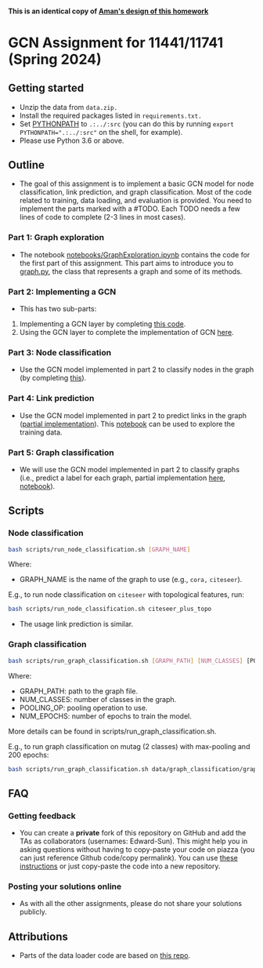 #### This is an identical copy of [Aman's design of this homework](https://github.com/madaan/gcn_assignment)

# GCN Assignment for 11441/11741 (Spring 2024)

## Getting started

- Unzip the data from `data.zip.`
- Install the required packages listed in `requirements.txt.`
- Set [PYTHONPATH](https://bic-berkeley.github.io/psych-214-fall-2016/using_pythonpath.html) to `.:../:src` (you can do this by running `export PYTHONPATH=".:../:src"` on the shell, for example).
- Please use Python 3.6 or above.

## Outline

- The goal of this assignment is to implement a basic GCN model for node classification, link prediction, and graph classification. Most of the code related to training, data loading, and evaluation is provided. You need to implement the parts marked with a #TODO. Each TODO needs a few lines of code to complete (2-3 lines in most cases).

### Part 1: Graph exploration

- The notebook [notebooks/GraphExploration.ipynb](notebooks/GraphExploration.ipynb) contains the code for the first part of this assignment. This part aims to introduce you to [graph.py](src/data/graph.py), the class that represents a graph and some of its methods.

### Part 2: Implementing a GCN

- This has two sub-parts:

1. Implementing a GCN layer by completing [this code](src/modeling/core/gcn.py).
2. Using the GCN layer to complete the implementation of GCN [here](src/modeling/core/layers.py).

### Part 3: Node classification

- Use the GCN model implemented in part 2 to classify nodes in the graph (by completing [this](src/modeling/tasks/node_classification.py)).

### Part 4: Link prediction

- Use the GCN model implemented in part 2 to predict links in the graph ([partial implementation](src/modeling/tasks/link_prediction.py)). This [notebook](notebooks/LinkPredictionTrainingData.ipynb) can be used to explore the training data.

### Part 5: Graph classification

- We will use the GCN model implemented in part 2 to classify graphs (i.e., predict a label for each graph, partial implementation [here](src/modeling/tasks/graph_classification.py),  [notebook](notebooks/GraphClassificationStatistics.ipynb)).

## Scripts

### Node classification

```sh
bash scripts/run_node_classification.sh [GRAPH_NAME]
```

Where:

- GRAPH_NAME is the name of the graph to use (e.g., `cora,` `citeseer`).

E.g., to run node classification on `citeseer` with topological features, run:

```sh
bash scripts/run_node_classification.sh citeseer_plus_topo
```

- The usage link prediction is similar.

### Graph classification

```sh
bash scripts/run_graph_classification.sh [GRAPH_PATH] [NUM_CLASSES] [POOLING_OP (max|mean|last)] [NUM_EPOCHS]
```

Where:

- GRAPH_PATH: path to the graph file.
- NUM_CLASSES: number of classes in the graph.
- POOLING_OP: pooling operation to use.
- NUM_EPOCHS: number of epochs to train the model.

More details can be found in scripts/run_graph_classification.sh.

E.g., to run graph classification on mutag (2 classes) with max-pooling and 200 epochs:

```sh
bash scripts/run_graph_classification.sh data/graph_classification/graph_mutag_with_node_num.pt 2 max 200
```

## FAQ

### Getting feedback

- You can create a **private** fork of this repository on GitHub and add the TAs as collaborators (usernames: Edward-Sun). This might help you in asking questions without having to copy-paste your code on piazza (you can just reference Github code/copy permalink). You can use [these instructions](https://docs.github.com/en/repositories/creating-and-managing-repositories/duplicating-a-repository) or just copy-paste the code into a new repository.

### Posting your solutions online

- As with all the other assignments, please do not share your solutions publicly.

## Attributions

- Parts of the data loader code are based on [this repo](https://github.com/tkipf/gcn).
